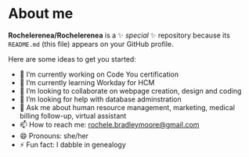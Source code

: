 # About me


**Rochelerenea/Rochelerenea** is a ✨ _special_ ✨ repository because its `README.md` (this file) appears on your GitHub profile.

Here are some ideas to get you started:

- 🔭 I’m currently working on Code You certification
- 🌱 I’m currently learning Workday for HCM
- 👯 I’m looking to collaborate on webpage creation, design and coding
- 🤔 I’m looking for help with database adminstration
- 💬 Ask me about human resource management, marketing, medical billing follow-up, virtual assistant
- 📫 How to reach me: rochele.bradleymoore@gmail.com
- 😄 Pronouns: she/her
- ⚡ Fun fact: I dabble in genealogy

